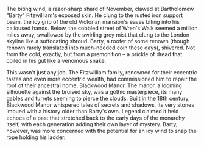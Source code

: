 The biting wind, a razor-sharp shard of November, clawed at Bartholomew "Barty"  Fitzwilliam's exposed skin.  He clung to the rusted iron support beam, the icy grip of the old Victorian mansion's eaves biting into his calloused hands.  Below, the cobbled street of Wren's Walk seemed a million miles away, swallowed by the swirling grey mist that clung to the London skyline like a suffocating shroud.  Barty, a roofer of some renown (though renown rarely translated into much-needed coin these days), shivered.  Not from the cold, exactly, but from a premonition – a prickle of dread that coiled in his gut like a venomous snake.


This wasn't just any job.  The Fitzwilliam family, renowned for their eccentric tastes and even more eccentric wealth, had commissioned him to repair the roof of their ancestral home, Blackwood Manor.  The manor, a looming silhouette against the bruised sky, was a gothic masterpiece, its many gables and turrets seeming to pierce the clouds.  Built in the 18th century, Blackwood Manor whispered tales of secrets and shadows, its very stones imbued with a history older than Barty's own.  Legend claimed it held echoes of a past that stretched back to the early days of the monarchy itself, with each generation adding their own layer of mystery.  Barty, however, was more concerned with the potential for an icy wind to snap the rope holding his ladder.
